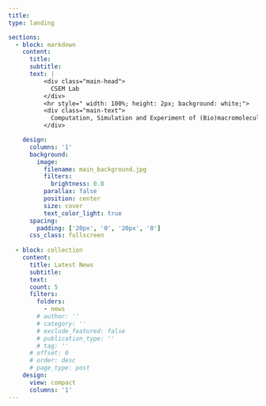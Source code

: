 ```yaml
---
title:
type: landing

sections:
  - block: markdown
    content:
      title:
      subtitle: 
      text: |
          <div class="main-head">
            CSEM Lab
          </div>
          <hr style=" width: 100%; height: 2px; background: white;">
          <div class="main-text">
            Computation, Simulation and Experiment of (Bio)macromolecules Lab
          </div>

    design:
      columns: '1'
      background:
        image: 
          filename: main_background.jpg
          filters:
            brightness: 0.8
          parallax: false
          position: center
          size: cover
          text_color_light: true
      spacing:
        padding: ['20px', '0', '20px', '0']
      css_class: fullscreen
 
  - block: collection
    content:
      title: Latest News
      subtitle:
      text:
      count: 5
      filters:
        folders:
          - news
        # author: ''
        # category: ''
        # exclude_featured: false
        # publication_type: ''
        # tag: ''
      # offset: 0
      # order: desc
      # page_type: post
    design:
      view: compact
      columns: '1'
---
```

